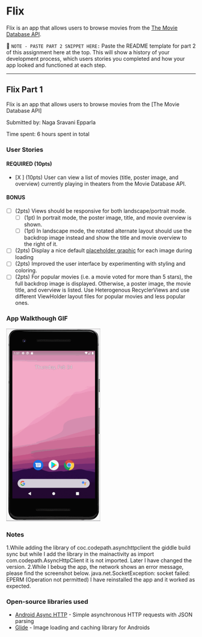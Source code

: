 # Flix
Flix is an app that allows users to browse movies from the [The Movie Database API](http://docs.themoviedb.apiary.io/#).


📝 `NOTE - PASTE PART 2 SNIPPET HERE:` Paste the README template for part 2 of this assignment here at the top. This will show a history of your development process, which users stories you completed and how your app looked and functioned at each step.

---

## Flix Part 1
Flix is an app that allows users to browse movies from the [The Movie Database API]

Submitted by: Naga Sravani Epparla

Time spent: 6 hours spent in total

### User Stories

#### REQUIRED (10pts)
- [X ] (10pts) User can view a list of movies (title, poster image, and overview) currently playing in theaters from the Movie Database API.

#### BONUS
- [ ] (2pts) Views should be responsive for both landscape/portrait mode.
   - [ ] (1pt) In portrait mode, the poster image, title, and movie overview is shown.
   - [ ] (1pt) In landscape mode, the rotated alternate layout should use the backdrop image instead and show the title and movie overview to the right of it.

- [ ] (2pts) Display a nice default [placeholder graphic](https://guides.codepath.org/android/Displaying-Images-with-the-Glide-Library#advanced-usage) for each image during loading
- [ ] (2pts) Improved the user interface by experimenting with styling and coloring.
- [ ] (2pts) For popular movies (i.e. a movie voted for more than 5 stars), the full backdrop image is displayed. Otherwise, a poster image, the movie title, and overview is listed. Use Heterogenous RecyclerViews and use different ViewHolder layout files for popular movies and less popular ones.

### App Walkthough GIF

<img src="https://github.com/Sravani0208/Flix/blob/master/Flixwalkthrough.gif" width=250><br>

### Notes
1.While adding the library of coc.codepath.asynchttpclient the giddle build sync but while I add the library in the mainactivity as import com.codepath.AsyncHttpClient
it is not imported. Later I have changed the version.
2.While I bebug the app, the network shows an error message, please find the screenshot below. java.net.SocketException: socket failed: EPERM (Operation not permitted)
I have reinstalled the app and it worked as expected.
### Open-source libraries used

- [Android Async HTTP](https://github.com/codepath/CPAsyncHttpClient) - Simple asynchronous HTTP requests with JSON parsing
- [Glide](https://github.com/bumptech/glide) - Image loading and caching library for Androids
